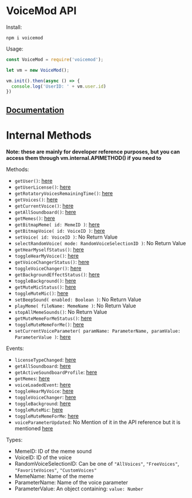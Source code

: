 # VoiceMod API

Install:

`npm i voicemod`

Usage:

```js
const VoiceMod = require('voicemod');

let vm = new VoiceMod();

vm.init().then(async () => {
  console.log('UserID: ' + vm.user.id)
})
```

## [Documentation](https://github.com/phaze-the-dumb/voicemod-api/wiki)

# Internal Methods

**Note: these are mainly for developer reference purposes, but you can access them through vm.internal.APIMETHOD() if you need to**

Methods: 

- `getUser()`: [here](https://control-api.voicemod.net/api-reference/#sub-getuser-operation)
- `getUserLicense()`: [here](https://control-api.voicemod.net/api-reference/#sub-getuserlicense-operation)
- `getRotatoryVoicesRemainingTime()`: [here](https://control-api.voicemod.net/api-reference/#sub-getrotatoryvoicesremainingtime-operation)
- `getVoices()`: [here](https://control-api.voicemod.net/api-reference/#sub-getvoices-operation)
- `getCurrentVoice()`: [here](https://control-api.voicemod.net/api-reference/#sub-getcurrentvoice-operation)
- `getAllSoundboard()`: [here](https://control-api.voicemod.net/api-reference/#sub-getallsoundboard-operation)
- `getMemes()`: [here](https://control-api.voicemod.net/api-reference/#sub-getmemes-operation)
- `getBitmapMeme( id: MemeID )`: [here](https://control-api.voicemod.net/api-reference/#sub-getmemes-operation)
- `getBitmapVoice( id: VoiceID )`: [here](https://control-api.voicemod.net/api-reference/#sub-getmemes-operation)
- `setVoice( id: VoiceID )`: No Return Value
- `selectRandomVoice( mode: RandomVoiceSelectionID )`: No Return Value
- `getHearMyselfStatus()`: [here](https://control-api.voicemod.net/api-reference/#sub-togglehearmyvoice-operation)
- `toggleHearMyVoice()`: [here](https://control-api.voicemod.net/api-reference/#sub-togglehearmyvoice-operation)
- `getVoiceChangerStatus()`: [here](https://control-api.voicemod.net/api-reference/#sub-togglevoicechanger-operation)
- `toggleVoiceChanger()`: [here](https://control-api.voicemod.net/api-reference/#sub-togglevoicechanger-operation)
- `getBackgroundEffectStatus()`: [here](https://control-api.voicemod.net/api-reference/#sub-togglebackground-operation)
- `toggleBackground()`: [here](https://control-api.voicemod.net/api-reference/#sub-togglebackground-operation)
- `getMuteMicStatus()`: [here](https://control-api.voicemod.net/api-reference/#sub-togglemutemic-operation)
- `toggleMuteMic()`: [here](https://control-api.voicemod.net/api-reference/#sub-togglemutemic-operation)
- `setBeepSound( enabled: Boolean )`: No Return Value
- `playMeme( fileName: MemeName )`: No Return Value
- `stopAllMemeSounds()`: No Return Value
- `getMuteMemeForMeStatus()`: [here](https://control-api.voicemod.net/api-reference/#sub-togglemutememeforme-operation)
- `toggleMuteMemeForMe()`: [here](https://control-api.voicemod.net/api-reference/#sub-togglemutememeforme-operation)
- `setCurrentVoiceParameter( paramName: ParameterName, paramValue: ParameterValue )`: [here](https://control-api.voicemod.net/api-reference/#sub-setcurrentvoiceparameter-operation)

Events:
- `licenseTypeChanged`: [here](https://control-api.voicemod.net/api-reference/#sub-licensetypechanged-operation)
- `getAllSoundboard`: [here](https://control-api.voicemod.net/api-reference/#sub-getallsoundboard-operation)
- `getActiveSoundboardProfile`: [here](https://control-api.voicemod.net/api-reference/#sub-getactivesoundboardprofile-operation)
- `getMemes`: [here](https://control-api.voicemod.net/api-reference/#sub-getmemes-operation)
- `voiceLoadedEvent`: [here](https://control-api.voicemod.net/api-reference/#sub-voicechangedevent-operation)
- `toggleHearMyVoice`: [here](https://control-api.voicemod.net/api-reference/#sub-togglehearmyvoice-operation)
- `toggleVoiceChanger`: [here](https://control-api.voicemod.net/api-reference/#sub-togglevoicechanger-operation)
- `toggleBackground`: [here](https://control-api.voicemod.net/api-reference/#sub-togglebackground-operation)
- `toggleMuteMic`: [here](https://control-api.voicemod.net/api-reference/#sub-togglemutemic-operation)
- `toggleMuteMemeForMe`: [here](https://control-api.voicemod.net/api-reference/#sub-togglemutememeforme-operation)
- `voiceParameterUpdated`: No Mention of it in the API reference but it is mentioned [here](https://control-api.voicemod.net/voices/voice-parameters#reacting-the-changes-on-the-ui)

Types: 
- MemeID: ID of the meme sound
- VoiceID: ID of the voice
- RandomVoiceSelectionID: Can be one of `"AllVoices"`, `"FreeVoices"`, `"FavoriteVoices"`, `"CustomVoices"`
- MemeName: Name of the meme
- ParameterName: Name of the voice parameter
- ParameterValue: An object containing: `value: Number`